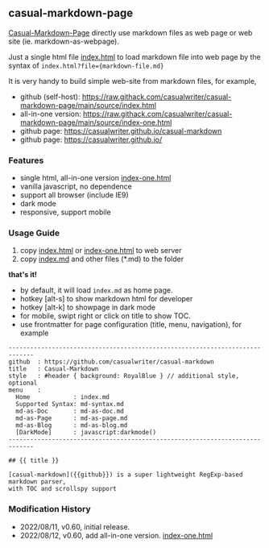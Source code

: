 ## casual-markdown-page

[Casual-Markdown-Page](https://github.com/casualwriter/casual-markdown-page) directly use markdown files as web page or web site (ie. markdown-as-webpage).

Just a single html file [index.html](source/index.html) to load markdown file into web page by the syntax of `index.html?file={markdown-file.md}`

It is very handy to build simple web-site from markdown files, for example, 

* github (self-host): https://raw.githack.com/casualwriter/casual-markdown-page/main/source/index.html
* all-in-one version: https://raw.githack.com/casualwriter/casual-markdown-page/main/source/index-one.html
* github page: https://casualwriter.github.io/casual-markdown
* github page: https://casualwriter.github.io/

### Features

* single html, all-in-one version [index-one.html](source/index-one.html)
* vanilla javascript, no dependence
* support all browser (include IE9)
* dark mode
* responsive, support mobile

### Usage Guide

1. copy [index.html](source/index.html) or [index-one.html](source/index-one.html) to web server
2. copy [index.md](source/index.md) and other files (*.md) to the folder

**that's it!**

* by default, it will load `index.md` as home page.
* hotkey [alt-s] to show markdown html for developer
* hotkey [alt-k] to showpage in dark mode
* for mobile, swipt right or click on title to show TOC. 
* use frontmatter for page configuration (title, menu, navigation), for example

~~~
-----------------------------------------------------------------------------
github  : https://github.com/casualwriter/casual-markdown 
title   : Casual-Markdown 
style   : #header { background: RoyalBlue } // additional style, optional
menu    :    
  Home            : index.md
  Supported Syntax: md-syntax.md
  md-as-Doc       : md-as-doc.md
  md-as-Page      : md-as-page.md
  md-as-Blog      : md-as-blog.md
  [DarkMode]      : javascript:darkmode()
-----------------------------------------------------------------------------

## {{ title }} 

[casual-markdown]({{github}}) is a super lightweight RegExp-based markdown parser, 
with TOC and scrollspy support
~~~ 


### Modification History

* 2022/08/11, v0.60, initial release.
* 2022/08/12, v0.60, add all-in-one version. [index-one.html](source/index-one.html)
 